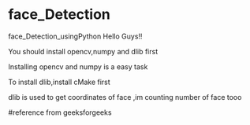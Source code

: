 # face_Detection
face_Detection_usingPython
Hello Guys!!

You should install opencv,numpy and dlib first
  
Installing opencv and numpy is a easy task

To install dlib,install cMake first 

dlib is used to get coordinates of face ,im counting number of face tooo



#reference from geeksforgeeks
